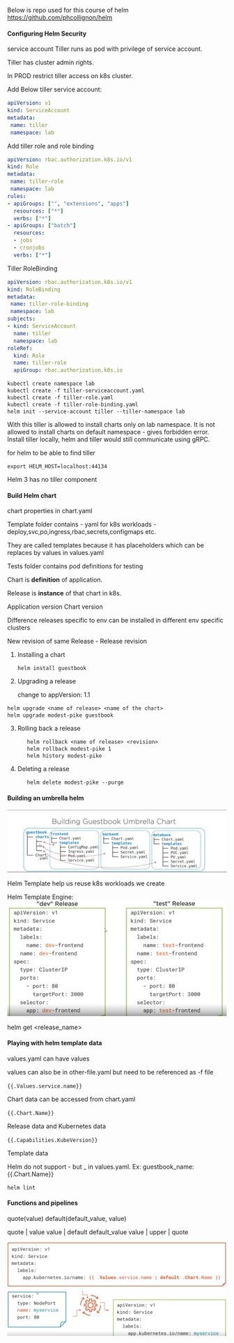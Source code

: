Below is repo used for this course of helm
https://github.com/phcollignon/helm
#### Configuring Helm Security
service account
Tiller runs as pod with privilege of service account.

Tiller has cluster admin rights.

In PROD restrict tiller access on k8s cluster.

Add Below tiller service account:

```yaml
apiVersion: v1
kind: ServiceAccount
metadata:
 name: tiller
 namespace: lab

```

Add tiller role and role binding
```yaml
apiVersion: rbac.authorization.k8s.io/v1
kind: Role
metadata:
 name: tiller-role
 namespace: lab
rules:
- apiGroups: ["", "extensions", "apps"]
  resources: ["*"]
  verbs: ["*"]
- apiGroups: ["batch"]
  resources:
  - jobs
  - cronjobs
  verbs: ["*"]

```
Tiller RoleBinding
```yaml
apiVersion: rbac.authorization.k8s.io/v1
kind: RoleBinding
metadata:
 name: tiller-role-binding
 namespace: lab
subjects:
- kind: ServiceAccount
  name: tiller
  namespace: lab
roleRef:
  kind: Role
  name: tiller-role 
  apiGroup: rbac.authorization.k8s.io

```

```
kubectl create namespace lab
kubectl create -f tiller-serviceaccount.yaml
kubectl create -f tiller-role.yaml
kubectl create -f tiller-role-binding.yaml
helm init --service-account tiller --tiller-namespace lab

```
With this tiller is allowed to install charts only on lab namespace.
It is not allowed to install charts on default namespace - gives forbidden error.
Install tiller locally, helm and tiller would still communicate using gRPC.

for helm to be able to find tiller 
```
export HELM_HOST=localhost:44134
``` 
Helm 3 has no tiller component

#### Build Helm chart

chart properties in chart.yaml

Template folder contains - yaml for k8s workloads - deploy,svc,po,ingress,rbac,secrets,configmaps etc.

They are called templates because it has placeholders which can be replaces by values in values.yaml

Tests folder contains pod definitions for testing

Chart is **definition** of application.

Release is **instance** of that chart in k8s.

Application version
Chart version

Difference releases specific to env can be installed in different env specific clusters

New revision of same Release - Release revision

1. Installing a chart
    
    ```
   helm install guestbook
   
    ```
    
2.  Upgrading a release
    
    change to appVersion: 1.1
   ```
   helm upgrade <name of release> <name of the chart>
   helm upgrade modest-pike guestbook
   ``` 
    
3. Rolling back a release
    ```
       helm rollback <name of release> <revision>
       helm rollback modest-pike 1
       helm history modest-pike
    ``` 
       
4. Deleting a release    
    ```
       helm delete modest-pike --purge
    ``` 
 #### Building an umbrella helm
![alt text](https://github.com/harishpatarla/kubernetes/blob/master/images/helm1.png)

Helm Template help us reuse k8s workloads we create

Helm Template Engine:
![alt text](https://github.com/harishpatarla/kubernetes/blob/master/images/helmTemplate.png)

helm get <release_name>

#### Playing with helm template data
values.yaml can have values

values can also be in other-file.yaml but need to be referenced as -f file

`{{.Values.service.name}}`

Chart data can be accessed from chart.yaml 

`
{{.Chart.Name}}
`

Release data and Kubernetes data 

`{{.Capabilities.KubeVersion}}
`

Template data 

Helm do not support - but _ in values.yaml. Ex: guestbook_name: {{.Chart.Name}}

```
helm lint
```

#### Functions and pipelines

quote(value)
default(default_value, value)

quote | value
value | default default_value
value | upper | quote


![alt text](https://github.com/harishpatarla/kubernetes/blob/master/images/helm2.png)

